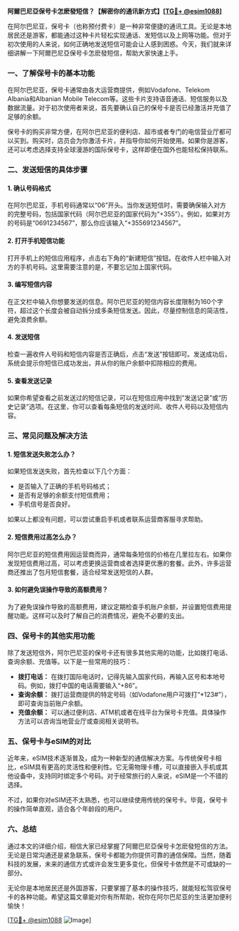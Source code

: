 **阿爾巴尼亞保号卡怎麽發短信？【解密你的通讯新方式】[[TG💪+ @esim1088](https://t.me/s/esim1088)]**

在阿尔巴尼亚，保号卡（也称预付费卡）是一种非常便捷的通讯工具。无论是本地居民还是游客，都能通过这种卡片轻松实现通话、发短信以及上网等功能。但对于初次使用的人来说，如何正确地发送短信可能会让人感到困惑。今天，我们就来详细讲解一下阿爾巴尼亞保号卡怎麽發短信，帮助大家快速上手。

### **一、了解保号卡的基本功能**

在阿尔巴尼亚，保号卡通常由各大运营商提供，例如Vodafone、Telekom Albania和Albanian Mobile Telecom等。这些卡片支持语音通话、短信服务以及数据流量。对于初次使用者来说，首先要确认自己的保号卡是否已经激活并充值了足够的余额。

保号卡的购买非常方便，在阿尔巴尼亚的便利店、超市或者专门的电信营业厅都可以买到。购买时，店员会为你激活卡片，并指导你如何开始使用。如果你是游客，还可以考虑选择支持全球漫游的国际保号卡，这样即便在国外也能轻松保持联系。

### **二、发送短信的具体步骤**

#### **1. 确认号码格式**
在阿尔巴尼亚，手机号码通常以“06”开头。当你发送短信时，需要确保输入对方的完整号码，包括国家代码（阿尔巴尼亚的国家代码为“+355”）。例如，如果对方的号码是“0691234567”，那么你应该输入“+355691234567”。

#### **2. 打开手机短信功能**
打开手机上的短信应用程序，点击右下角的“新建短信”按钮。在收件人栏中输入对方的手机号码。这里需要注意的是，不要忘记加上国家代码。

#### **3. 编写短信内容**
在正文栏中输入你想要发送的信息。阿尔巴尼亚的短信内容长度限制为160个字符，超过这个长度会被自动拆分成多条短信发送。因此，尽量控制信息的简洁性，避免浪费余额。

#### **4. 发送短信**
检查一遍收件人号码和短信内容是否正确后，点击“发送”按钮即可。发送成功后，系统会提示你短信已成功发出，并从你的账户余额中扣除相应的费用。

#### **5. 查看发送记录**
如果你希望查看之前发送过的短信记录，可以在短信应用中找到“发送记录”或“历史记录”选项。在这里，你可以查看每条短信的发送时间、收件人号码以及短信内容。

### **三、常见问题及解决方法**

#### **1. 短信发送失败怎么办？**
如果短信发送失败，首先检查以下几个方面：
- 是否输入了正确的手机号码格式；
- 是否有足够的余额支付短信费用；
- 手机信号是否良好。

如果以上都没有问题，可以尝试重启手机或者联系运营商客服寻求帮助。

#### **2. 短信费用过高怎么办？**
阿尔巴尼亚的短信费用因运营商而异，通常每条短信的价格在几里拉左右。如果你发现短信费用过高，可以考虑更换运营商或者选择更优惠的套餐。此外，许多运营商还推出了包月短信套餐，适合经常发送短信的人群。

#### **3. 如何避免误操作导致的高额费用？**
为了避免误操作导致的高额费用，建议定期检查手机账户余额，并设置短信费用提醒功能。这样可以及时了解自己的消费情况，避免不必要的支出。

### **四、保号卡的其他实用功能**

除了发送短信外，阿尔巴尼亚的保号卡还有很多其他实用的功能，比如拨打电话、查询余额、充值等。以下是一些常用的技巧：

- **拨打电话：** 在拨打国际电话时，记得先输入国家代码，再输入区号和本地号码。例如，拨打中国的电话需要输入“+86”。
- **查询余额：** 拨打运营商提供的特定号码（如Vodafone用户可拨打“*123#”），即可查询当前账户余额。
- **充值余额：** 可以通过便利店、ATM机或者在线平台为保号卡充值。具体操作方法可以咨询当地营业厅或查阅相关说明书。

### **五、保号卡与eSIM的对比**

近年来，eSIM技术逐渐普及，成为一种新型的通信解决方案。与传统保号卡相比，eSIM具有更高的灵活性和便利性。它无需物理卡槽，可以直接嵌入手机或其他设备中，支持同时绑定多个号码。对于经常旅行的人来说，eSIM是一个不错的选择。

不过，如果你对eSIM还不太熟悉，也可以继续使用传统的保号卡。毕竟，保号卡的操作简单直观，适合各个年龄段的用户。

### **六、总结**

通过本文的详细介绍，相信大家已经掌握了阿爾巴尼亞保号卡怎麽發短信的方法。无论是日常沟通还是紧急联系，保号卡都能为你提供可靠的通信保障。当然，随着科技的发展，未来的通信方式或许会发生更多变化，但保号卡依然是不可或缺的一部分。

无论你是本地居民还是外国游客，只要掌握了基本的操作技巧，就能轻松驾驭保号卡的各种功能。希望这篇文章能对你有所帮助，祝你在阿尔巴尼亚的生活更加便利愉快！

[[TG💪+ @esim1088](https://t.me/s/esim1088) ![Image](https://i.postimg.cc/4NQfJmqS/Snipaste-2025-05-13-00-14-12.png)]